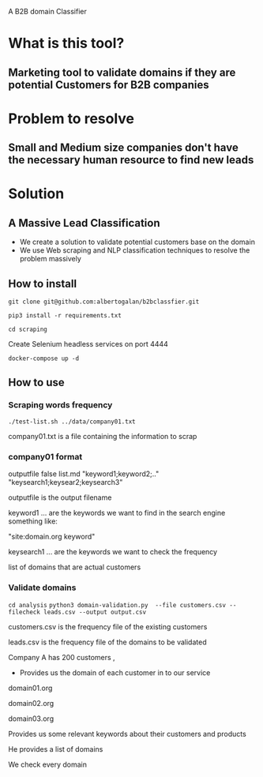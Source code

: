 A B2B domain Classifier 


# What is this tool?
## Marketing tool to validate domains if they are potential Customers for B2B companies 

# Problem to resolve

## Small and Medium size companies  don't have the necessary human resource to find new leads

# Solution 

## A Massive Lead Classification 

- We create a solution to validate potential customers base on the domain
- We use Web scraping and NLP classification techniques to resolve the problem massively

## How to install

`git clone git@github.com:albertogalan/b2bclassfier.git`

`pip3 install -r requirements.txt`

`cd scraping`

Create Selenium headless services on port 4444

`docker-compose up -d`


## How to use


### Scraping words frequency

`./test-list.sh ../data/company01.txt`

company01.txt is a file containing the information to scrap 

### company01 format
outputfile  false list.md "keyword1;keyword2;.."  "keysearch1;keysear2;keysearch3"

outputfile  is the output filename

keyword1 ... are the keywords we want to find in the search engine something like:
   
   "site:domain.org  keyword"
    
keysearch1 ... are the keywords we want to check the frequency


list of domains that are actual customers

### Validate domains

`cd analysis`
`python3 domain-validation.py  --file customers.csv --filecheck leads.csv --output output.csv`

customers.csv is the frequency file of the existing customers

leads.csv is the frequency file of the domains to be validated


Company A has 200 customers , 

- Provides us the domain of each customer in to our service

domain01.org

domain02.org

domain03.org

Provides us some relevant keywords about their customers and products


He provides a list of domains 

We check every domain



